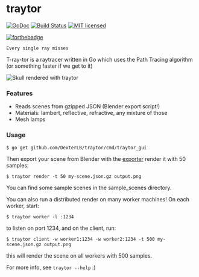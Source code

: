 traytor
=======
[![GoDoc](https://godoc.org/github.com/DexterLB/traytor?status.svg)](http://godoc.org/github.com/DexterLB/traytor)
[![Build Status](https://travis-ci.org/DexterLB/traytor.svg?branch=master)](https://travis-ci.org/DexterLB/traytor)
[![MIT licensed](https://img.shields.io/badge/license-MIT-blue.svg)](https://raw.githubusercontent.com/DexterLB/traytor/master/LICENSE)

[![forthebadge](http://forthebadge.com/images/badges/no-ragrets.svg)](http://forthebadge.com)

```Every single ray misses```

T-ray-tor is a raytracer written in Go which uses the Path Tracing algorithm
(or something faster if we get to it)

![Skull rendered with traytor](https://github.com/DexterLB/traytor/raw/master/skull.png)

### Features

- Reads scenes from gzipped JSON (Blender export script!)
- Materials: lambert, reflective, refractive, any mixture of those
- Mesh lamps

### Usage
	$ go get github.com/DexterLB/traytor/cmd/traytor_gui

Then export your scene from Blender with the [exporter](https://github.com/DexterLB/traytor/tree/master/blender_exporter) render it with 50 samples:

	$ traytor render -t 50 my-scene.json.gz output.png

You can find some sample scenes in the sample_scenes directory.

You can also run a distributed render on many worker machines! On each worker, start:

    $ traytor worker -l :1234

to listen on port 1234, and on the client, run:

    $ traytor client -w worker1:1234 -w worker2:1234 -t 500 my-scene.json.gz output.png

this will render the scene on all workers with 500 samples.

For more info, see `traytor --help` :)
